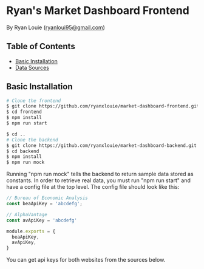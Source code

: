# Ryan's Market Dashboard Frontend
By Ryan Louie (ryanloui95@gmail.com)

## Table of Contents
* [Basic Installation](#basic-installation)
* [Data Sources](#data-sources)

## Basic Installation
```bash
# Clone the frontend
$ git clone https://github.com/ryanxlouie/market-dashboard-frontend.git frontend
$ cd frontend
$ npm install
$ npm run start

$ cd ..
# Clone the backend
$ git clone https://github.com/ryanxlouie/market-dashboard-backend.git backend
$ cd backend
$ npm install
$ npm run mock

```
Running "npm run mock" tells the backend to return sample data stored as constants. In order to retrieve real data, you must run "npm run start" and have a config file at the top level. The config file should look like this:

```javascript
// Bureau of Economic Analysis
const beaApiKey = 'abcdefg';

// AlphaVantage
const avApiKey = 'abcdefg'

module.exports = {
  beaApiKey,
  avApiKey,
}
```
You can get api keys for both websites from the sources below.